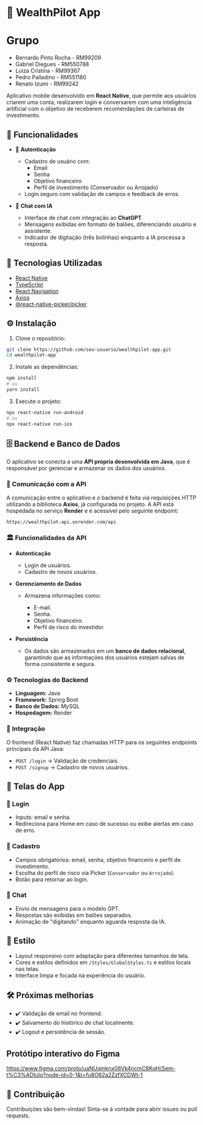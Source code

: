 # 💸 WealthPilot App

# Grupo
- Bernardo Pinto Rocha - RM99209
- Gabriel Diegues - RM550788
- Luiza Cristina - RM99367
- Pedro Palladino - RM551180
- Renato Izumi - RM99242

Aplicativo mobile desenvolvido em **React Native**, que permite aos usuários criarem uma conta, realizarem login e conversarem com uma inteligência artificial com o objetivo de receberem recomendações de carteiras de investimento.

## 🧠 Funcionalidades

* 🔐 **Autenticação**

  * Cadastro de usuário com:
    * Email
    * Senha
    * Objetivo financeiro
    * Perfil de investimento (Conservador ou Arrojado)
  * Login seguro com validação de campos e feedback de erros.

* 💬 **Chat com IA**

  * Interface de chat com integração ao **ChatGPT**.
  * Mensagens exibidas em formato de balões, diferenciando usuário e assistente.
  * Indicador de digitação (três bolinhas) enquanto a IA processa a resposta.

## 🚀 Tecnologias Utilizadas

* [React Native](https://reactnative.dev/)
* [TypeScript](https://www.typescriptlang.org/)
* [React Navigation](https://reactnavigation.org/)
* [Axios](https://axios-http.com/)
* [@react-native-picker/picker](https://github.com/react-native-picker/picker)

## ⚙️ Instalação

1. Clone o repositório:

```bash
git clone https://github.com/seu-usuario/wealthpilot-app.git
cd wealthpilot-app
```

2. Instale as dependências:

```bash
npm install
# ou
yarn install
```

3. Execute o projeto:

```bash
npx react-native run-android
# ou
npx react-native run-ios
```



## 🗄️ Backend e Banco de Dados

O aplicativo se conecta a uma **API própria desenvolvida em Java**, que é responsável por gerenciar e armazenar os dados dos usuários.

### 🔗 Comunicação com a API

A comunicação entre o aplicativo e o backend é feita via requisições HTTP utilizando a biblioteca **Axios**, já configurada no projeto. A API está hospedada no serviço **Render** e é acessível pelo seguinte endpoint:

```
https://wealthpilot-api.onrender.com/api
```

### 🏛️ Funcionalidades da API

* **Autenticação**

  * Login de usuários.
  * Cadastro de novos usuários.

* **Gerenciamento de Dados**

  * Armazena informações como:

    * E-mail.
    * Senha.
    * Objetivo financeiro.
    * Perfil de risco do investidor.

* **Persistência**

  * Os dados são armazenados em um **banco de dados relacional**, garantindo que as informações dos usuários estejam salvas de forma consistente e segura.

### ⚙️ Tecnologias do Backend

* **Linguagem:** Java
* **Framework:** Spring Boot
* **Banco de Dados:** MySQL
* **Hospedagem:** Render

### 📡 Integração

O frontend (React Native) faz chamadas HTTP para os seguintes endpoints principais da API Java:

* `POST /login` → Validação de credenciais.
* `POST /signup` → Cadastro de novos usuários.


## 📱 Telas do App

### 🔑 **Login**

* Inputs: email e senha.
* Redireciona para Home em caso de sucesso ou exibe alertas em caso de erro.

### 📝 **Cadastro**

* Campos obrigatórios: email, senha, objetivo financeiro e perfil de investimento.
* Escolha do perfil de risco via Picker (`Conservador` ou `Arrojado`).
* Botão para retornar ao login.

### 💬 **Chat**

* Envio de mensagens para o modelo GPT.
* Respostas são exibidas em balões separados.
* Animação de "digitando" enquanto aguarda resposta da IA.

## 🎨 Estilo

* Layout responsivo com adaptação para diferentes tamanhos de tela.
* Cores e estilos definidos em `/Styles/GlobalStyles.ts` e estilos locais nas telas.
* Interface limpa e focada na experiência do usuário.

## 🛠️ Próximas melhorias

* ✔️ Validação de email no frontend.
* ✔️ Salvamento do histórico de chat localmente.
* ✔️ Logout e persistência de sessão.

## Protótipo interativo do Figma
https://www.figma.com/proto/uaNUqmknx06Vk4ncmC6KqH/Sem-t%C3%ADtulo?node-id=0-1&t=fu8O62a2ZzfXCDWt-1
## 🤝 Contribuição

Contribuições são bem-vindas! Sinta-se à vontade para abrir issues ou pull requests.
